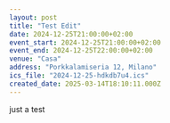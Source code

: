 ```yaml
---
layout: post
title: "Test Edit"
date: 2024-12-25T21:00:00+02:00
event_start: 2024-12-25T21:00:00+02:00
event_end: 2024-12-25T22:00:00+02:00
venue: "Casa"
address: "Porkkalamiseria 12, Milano"
ics_file: "2024-12-25-hdkdb7u4.ics"
created_date: 2025-03-14T18:10:11.000Z
---
```


just a test

